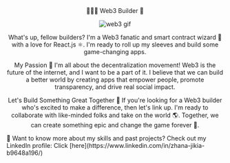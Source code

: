 <div align="center">
👩🏽‍💻 Web3 Builder 🚀
<p align="center">
  <img src="https://media.giphy.com/media/fAnzw6YK33jMwzp5wp/giphy.gif" alt="web3 gif" />
</p>
What's up, fellow builders? I'm a Web3 fanatic and smart contract wizard 🔮 with a love for React.js ⚛️. I'm ready to roll up my sleeves and build some game-changing apps.

My Passion 🌟
I'm all about the decentralization movement! Web3 is the future of the internet, and I want to be a part of it. I believe that we can build a better world by creating apps that empower people, promote transparency, and drive real social impact.

Let's Build Something Great Together 🤝
If you're looking for a Web3 builder who's excited to make a difference, then let's link up. I'm ready to collaborate with like-minded folks and take on the world 🌎. Together, we can create something epic and change the game forever 🚀.

</div>
💼 Want to know more about my skills and past projects? Check out my LinkedIn profile: Click [here](https://www.linkedin.com/in/zhana-jikia-b9648a196/)
